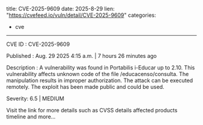  
title: CVE-2025-9609
date: 2025-8-29
lien: "https://cvefeed.io/vuln/detail/CVE-2025-9609"
categories:
  - cve
---

CVE ID : CVE-2025-9609

Published :  Aug. 29
2025
4:15 a.m. | 7 hours
26 minutes ago

Description : A vulnerability was found in Portabilis i-Educar up to 2.10. This vulnerability affects unknown code of the file /educacenso/consulta. The manipulation results in improper authorization. The attack can be executed remotely. The exploit has been made public and could be used.

Severity: 6.5 | MEDIUM

Visit the link for more details
such as CVSS details
affected products
timeline
and more...
